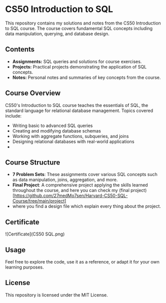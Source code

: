# CS50 Introduction to SQL

This repository contains my solutions and notes from the CS50 Introduction to SQL course. The course covers fundamental SQL concepts including data manipulation, querying, and database design.

## Contents

- **Assignments:** SQL queries and solutions for course exercises.
- **Projects:** Practical projects demonstrating the application of SQL concepts.
- **Notes:** Personal notes and summaries of key concepts from the course.

## Course Overview

CS50's Introduction to SQL course teaches the essentials of SQL, the standard language for relational database management. Topics covered include:

- Writing basic to advanced SQL queries
- Creating and modifying database schemas
- Working with aggregate functions, subqueries, and joins
- Designing relational databases with real-world applications
- 
## Course Structure

- **7 Problem Sets**: These assignments cover various SQL concepts such as data manipulation, joins, aggregation, and more.
- **Final Project**: A comprehensive project applying the skills learned throughout the course, and here you can check my (final project)[https://github.com/27medMo7sen/Harvard-CS50-SQL-Course/tree/main/project]
- where you find a design file which explain every thing about the project.

## Certificate
![Certificate](CS50 SQL.png)

## Usage

Feel free to explore the code, use it as a reference, or adapt it for your own learning purposes. 

## License

This repository is licensed under the MIT License.

